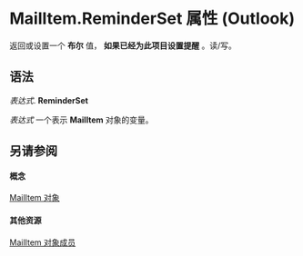 
# MailItem.ReminderSet 属性 (Outlook)

返回或设置一个 **布尔** 值， **如果已经为此项目设置提醒** 。读/写。


## 语法

 _表达式_. **ReminderSet**

 _表达式_ 一个表示 **MailItem** 对象的变量。


## 另请参阅


#### 概念


[MailItem 对象](14197346-05d2-0250-fa4c-4a6b07daf25f.md)
#### 其他资源


[MailItem 对象成员](1094d7df-ee80-a4b0-5a21-db2979506e6b.md)